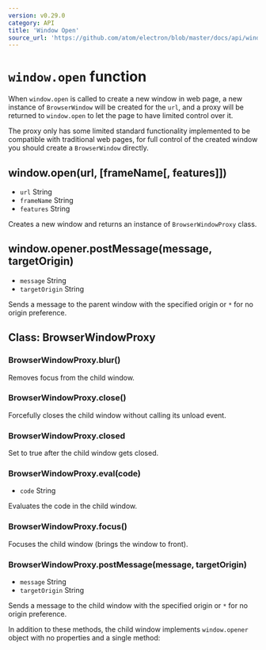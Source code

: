```yaml
---
version: v0.29.0
category: API
title: 'Window Open'
source_url: 'https://github.com/atom/electron/blob/master/docs/api/window-open.md'
---
```


# `window.open` function

When `window.open` is called to create a new window in web page, a new instance
of `BrowserWindow` will be created for the `url`, and a proxy will be returned
to `window.open` to let the page to have limited control over it.

The proxy only has some limited standard functionality implemented to be
compatible with traditional web pages, for full control of the created window
you should create a `BrowserWindow` directly.

## window.open(url, [frameName[, features]])

* `url` String
* `frameName` String
* `features` String

Creates a new window and returns an instance of `BrowserWindowProxy` class.

## window.opener.postMessage(message, targetOrigin)

* `message` String
* `targetOrigin` String

Sends a message to the parent window with the specified origin or `*` for no
origin preference.

## Class: BrowserWindowProxy

### BrowserWindowProxy.blur()

Removes focus from the child window.

### BrowserWindowProxy.close()

Forcefully closes the child window without calling its unload event.

### BrowserWindowProxy.closed

Set to true after the child window gets closed.

### BrowserWindowProxy.eval(code)

* `code` String

Evaluates the code in the child window.

### BrowserWindowProxy.focus()

Focuses the child window (brings the window to front).

### BrowserWindowProxy.postMessage(message, targetOrigin)

* `message` String
* `targetOrigin` String

Sends a message to the child window with the specified origin or `*` for no
origin preference.

In addition to these methods, the child window implements `window.opener` object
with no properties and a single method:
